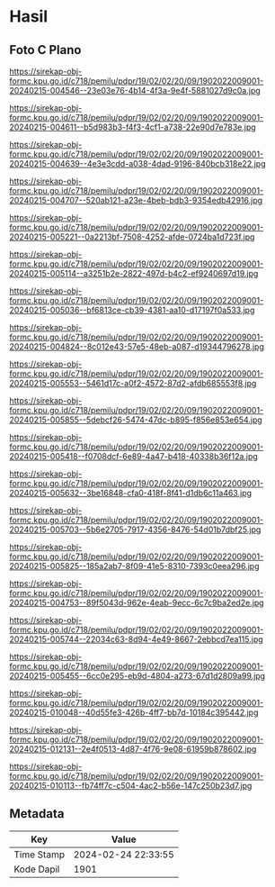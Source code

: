 # Hasil

## Foto C Plano

https://sirekap-obj-formc.kpu.go.id/c718/pemilu/pdpr/19/02/02/20/09/1902022009001-20240215-004546--23e03e76-4b14-4f3a-9e4f-5881027d9c0a.jpg

https://sirekap-obj-formc.kpu.go.id/c718/pemilu/pdpr/19/02/02/20/09/1902022009001-20240215-004611--b5d983b3-f4f3-4cf1-a738-22e90d7e783e.jpg

https://sirekap-obj-formc.kpu.go.id/c718/pemilu/pdpr/19/02/02/20/09/1902022009001-20240215-004639--4e3e3cdd-a038-4dad-9196-840bcb318e22.jpg

https://sirekap-obj-formc.kpu.go.id/c718/pemilu/pdpr/19/02/02/20/09/1902022009001-20240215-004707--520ab121-a23e-4beb-bdb3-9354edb42916.jpg

https://sirekap-obj-formc.kpu.go.id/c718/pemilu/pdpr/19/02/02/20/09/1902022009001-20240215-005221--0a2213bf-7508-4252-afde-0724ba1d723f.jpg

https://sirekap-obj-formc.kpu.go.id/c718/pemilu/pdpr/19/02/02/20/09/1902022009001-20240215-005114--a3251b2e-2822-497d-b4c2-ef9240697d19.jpg

https://sirekap-obj-formc.kpu.go.id/c718/pemilu/pdpr/19/02/02/20/09/1902022009001-20240215-005036--bf6813ce-cb39-4381-aa10-d17197f0a533.jpg

https://sirekap-obj-formc.kpu.go.id/c718/pemilu/pdpr/19/02/02/20/09/1902022009001-20240215-004824--8c012e43-57e5-48eb-a087-d19344796278.jpg

https://sirekap-obj-formc.kpu.go.id/c718/pemilu/pdpr/19/02/02/20/09/1902022009001-20240215-005553--5461d17c-a0f2-4572-87d2-afdb685553f8.jpg

https://sirekap-obj-formc.kpu.go.id/c718/pemilu/pdpr/19/02/02/20/09/1902022009001-20240215-005855--5debcf26-5474-47dc-b895-f856e853e654.jpg

https://sirekap-obj-formc.kpu.go.id/c718/pemilu/pdpr/19/02/02/20/09/1902022009001-20240215-005418--f0708dcf-6e89-4a47-b418-40338b36f12a.jpg

https://sirekap-obj-formc.kpu.go.id/c718/pemilu/pdpr/19/02/02/20/09/1902022009001-20240215-005632--3be16848-cfa0-418f-8f41-d1db6c11a463.jpg

https://sirekap-obj-formc.kpu.go.id/c718/pemilu/pdpr/19/02/02/20/09/1902022009001-20240215-005703--5b6e2705-7917-4356-8476-54d01b7dbf25.jpg

https://sirekap-obj-formc.kpu.go.id/c718/pemilu/pdpr/19/02/02/20/09/1902022009001-20240215-005825--185a2ab7-8f09-41e5-8310-7393c0eea296.jpg

https://sirekap-obj-formc.kpu.go.id/c718/pemilu/pdpr/19/02/02/20/09/1902022009001-20240215-004753--89f5043d-962e-4eab-9ecc-6c7c9ba2ed2e.jpg

https://sirekap-obj-formc.kpu.go.id/c718/pemilu/pdpr/19/02/02/20/09/1902022009001-20240215-005744--22034c63-8d94-4e49-8667-2ebbcd7ea115.jpg

https://sirekap-obj-formc.kpu.go.id/c718/pemilu/pdpr/19/02/02/20/09/1902022009001-20240215-005455--6cc0e295-eb9d-4804-a273-67d1d2809a99.jpg

https://sirekap-obj-formc.kpu.go.id/c718/pemilu/pdpr/19/02/02/20/09/1902022009001-20240215-010048--40d55fe3-426b-4ff7-bb7d-10184c395442.jpg

https://sirekap-obj-formc.kpu.go.id/c718/pemilu/pdpr/19/02/02/20/09/1902022009001-20240215-012131--2e4f0513-4d87-4f76-9e08-61959b878602.jpg

https://sirekap-obj-formc.kpu.go.id/c718/pemilu/pdpr/19/02/02/20/09/1902022009001-20240215-010113--fb74ff7c-c504-4ac2-b56e-147c250b23d7.jpg


## Metadata

| Key        | Value               |
| ---------- | ------------------- |
| Time Stamp | 2024-02-24 22:33:55 |
| Kode Dapil | 1901                |




